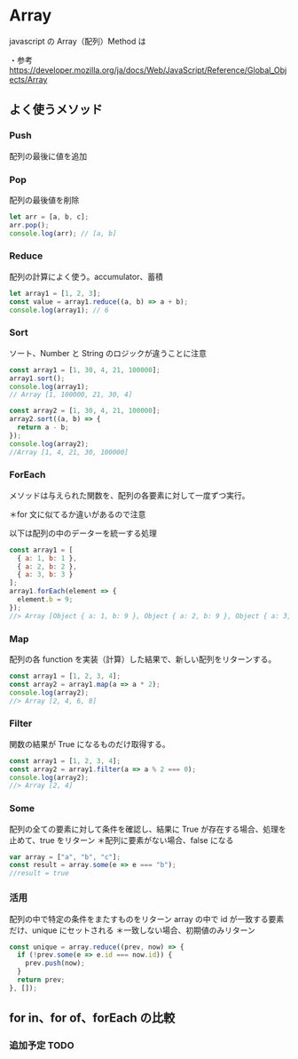 # Array

javascript の Array（配列）Method は

・参考
<https://developer.mozilla.org/ja/docs/Web/JavaScript/Reference/Global_Objects/Array>

## よく使うメソッド

### Push

配列の最後に値を追加

### Pop

配列の最後値を削除

```javascript
let arr = [a, b, c];
arr.pop();
console.log(arr); // [a, b]
```

### Reduce

配列の計算によく使う。accumulator、蓄積

```javascript
let array1 = [1, 2, 3];
const value = array1.reduce((a, b) => a + b);
console.log(array1); // 6
```

### Sort

ソート、Number と String のロジックが違うことに注意

```javascript
const array1 = [1, 30, 4, 21, 100000];
array1.sort();
console.log(array1);
// Array [1, 100000, 21, 30, 4]

const array2 = [1, 30, 4, 21, 100000];
array2.sort((a, b) => {
  return a - b;
});
console.log(array2);
//Array [1, 4, 21, 30, 100000]
```

### ForEach

メソッドは与えられた関数を、配列の各要素に対して一度ずつ実行。

＊for 文に似てるか違いがあるので注意

以下は配列の中のデーターを統一する処理

```javascript
const array1 = [
  { a: 1, b: 1 },
  { a: 2, b: 2 },
  { a: 3, b: 3 }
];
array1.forEach(element => {
  element.b = 9;
});
//> Array [Object { a: 1, b: 9 }, Object { a: 2, b: 9 }, Object { a: 3, b: 9 }]
```

### Map

配列の各 function を実装（計算）した結果で、新しい配列をリターンする。

```javascript
const array1 = [1, 2, 3, 4];
const array2 = array1.map(a => a * 2);
console.log(array2);
//> Array [2, 4, 6, 8]
```

### Filter

関数の結果が True になるものだけ取得する。

```javascript
const array1 = [1, 2, 3, 4];
const array2 = array1.filter(a => a % 2 === 0);
console.log(array2);
//> Array [2, 4]
```

### Some

配列の全ての要素に対して条件を確認し、結果に True が存在する場合、処理を止めて、true をリターン
＊配列に要素がない場合、false になる

```javascript
var array = ["a", "b", "c"];
const result = array.some(e => e === "b");
//result = true
```

### 活用

配列の中で特定の条件をまたすものをリターン
array の中で id が一致する要素だけ、unique にセットされる
＊一致しない場合、初期値のみリターン

```javascript
const unique = array.reduce((prev, now) => {
  if (!prev.some(e => e.id === now.id)) {
    prev.push(now);
  }
  return prev;
}, []);
```

## for in、for of、forEach の比較

### 追加予定 TODO
